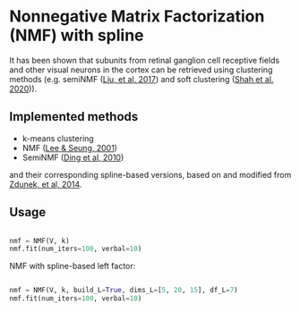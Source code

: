 # Nonnegative Matrix Factorization (NMF) with spline

It has been shown that subunits from retinal ganglion cell receptive fields and other visual neurons in the cortex can be retrieved using clustering methods (e.g. semiNMF ([Liu, et al. 2017](https://www.nature.com/articles/s41467-017-00156-9)) and soft clustering ([Shah et al. 2020](https://elifesciences.org/articles/45743))). 

## Implemented methods

* k-means clustering
* NMF ([Lee & Seung, 2001](https://papers.nips.cc/paper/1861-algorithms-for-non-negative-matrix-factorization.pdf))
* SemiNMF ([Ding et al, 2010](https://people.eecs.berkeley.edu/~jordan/papers/ding-li-jordan-pami.pdf))

and their corresponding spline-based versions, based on and modified from [Zdunek, et al, 2014](https://www.researchgate.net/profile/Rafal_Zdunek2/publication/274899525_B-Spline_Smoothing_of_Feature_Vectors_in_Nonnegative_Matrix_Factorization/links/553156010cf2f2a588ad4947/B-Spline-Smoothing-of-Feature-Vectors-in-Nonnegative-Matrix-Factorization.pdf).

## Usage

```python

nmf = NMF(V, k)
nmf.fit(num_iters=100, verbal=10)

```

NMF with spline-based left factor:

```python

nmf = NMF(V, k, build_L=True, dims_L=[5, 20, 15], df_L=7)
nmf.fit(num_iters=100, verbal=10)

```
